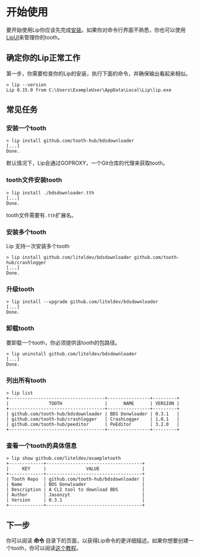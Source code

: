 # 开始使用

要开始使用Lip你应该先完成[安装](installation.md)。如果你对命令行界面不熟悉，你也可以使用[LipUI](lipui_quickstart.md)来管理你的tooth。

## 确定你的Lip正常工作

第一步，你需要检查你的Lip的安装，执行下面的命令，并确保输出看起来相似。

```shell
> lip --version
Lip 0.15.0 from C:\Users\ExampleUser\AppData\Local\Lip\lip.exe
```

## 常见任务

### 安装一个tooth

```shell
> lip install github.com/tooth-hub/bdsdownloader
[...]
Done.
```

默认情况下，Lip会通过GOPROXY，一个Git仓库的代理来获取tooth。

### tooth文件安装tooth

```shell
> lip install ./bdsdownloader.tth
[...]
Done.
```

tooth文件需要有`.tth`扩展名。

### 安装多个tooth

Lip 支持一次安装多个tooth

```shell
> lip install github.com/liteldev/bdsdownloader github.com/tooth-hub/crashlogger
[...]
Done.
```

### 升级tooth

```shell
> lip install --upgrade github.com/liteldev/bdsdownloader
[...]
Done.
```

### 卸载tooth

要卸载一个tooth，你必须提供该tooth的包路径。

```shell
> lip uninstall github.com/liteldev/bdsdownloader
[...]
Done.
```

### 列出所有tooth

```shell
> lip list
+------------------------------------+----------------+---------+
|               TOOTH                |      NAME      | VERSION |
+------------------------------------+----------------+---------+
| github.com/tooth-hub/bdsdownloader | BDS Donwloader | 0.3.1   |
| github.com/tooth-hub/crashlogger   | CrashLogger    | 1.0.1   |
| github.com/tooth-hub/peeditor      | PeEditor       | 3.2.0   |
+------------------------------------+----------------+---------+
```

### 查看一个tooth的具体信息

```shell
> lip show github.com/liteldev/exampletooth
+-------------+------------------------------------+
|     KEY     |               VALUE                |
+-------------+------------------------------------+
| Tooth Repo  | github.com/tooth-hub/bdsdownloader |
| Name        | BDS Donwloader                     |
| Description | A CLI tool to download BDS         |
| Author      | Jasonzyt                           |
| Version     | 0.3.1                              |
+-------------+------------------------------------+
```

## 下一步

你可以阅读 **命令** 目录下的页面，以获得Lip命令的更详细描述。如果你想要创建一个tooth，你可以阅读[这个教程](tutorials/create_a_lip_tooth.md)。
